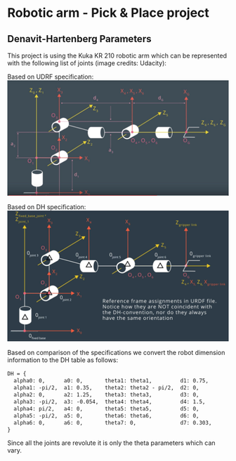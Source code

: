 # Robotic arm - Pick & Place project

## Denavit-Hartenberg Parameters

This project is using the Kuka KR 210 robotic arm which can be represented with the following list of joints (image credits: Udacity):

Based on UDRF specification:
![UDRF specification](https://raw.githubusercontent.com/SeninAndrew/RoboND-Kinematics-Project/master/imgs/dh_params.jpeg)

Based on DH specification:
![Denavit-Hartenberg Diagram](https://raw.githubusercontent.com/SeninAndrew/RoboND-Kinematics-Project/master/imgs/urdf_params.png)

Based on comparison of the specifications we convert the robot dimension information to the DH table as follows:

```
DH = {
  alpha0: 0,      a0: 0,       theta1: theta1,         d1: 0.75,
  alpha1: -pi/2,  a1: 0.35,    theta2: theta2 - pi/2,  d2: 0,
  alpha2: 0,      a2: 1.25,    theta3: theta3,         d3: 0,
  alpha3: -pi/2,  a3: -0.054,  theta4: theta4,         d4: 1.5,
  alpha4: pi/2,   a4: 0,       theta5: theta5,         d5: 0,
  alpha5: -pi/2,  a5: 0,       theta6: theta6,         d6: 0,
  alpha6: 0,      a6: 0,       theta7: 0,              d7: 0.303,
}
```

Since all the joints are revolute it is only the theta parameters which can vary.

